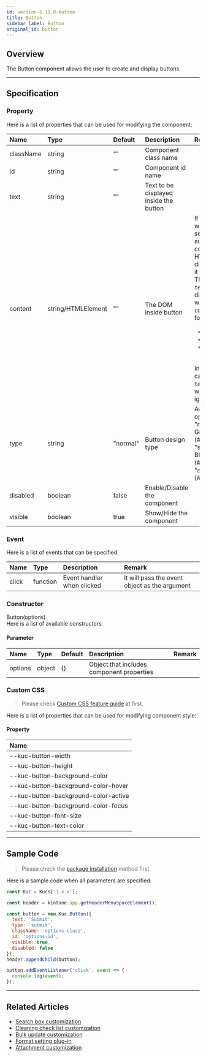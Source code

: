 ```yaml
---
id: version-1.11.0-button
title: Button
sidebar_label: Button
original_id: button
---
```


## Overview

The Button component allows the user to create and display buttons.

<div class="sample-container" id="button">
  <div id="sample-container__components"></div>
</div>
<script src="/js/samples/desktop/button.js"></script>

---

## Specification

### Property

Here is a list of properties that can be used for modifying the component:

| Name | Type | Default | Description | Remark |
| :--- | :--- | :--- | :--- | :--- |
| className | string | ""  | Component class name |  |
| id | string | ""  | Component id name |  |
| text | string | ""  | Text to be displayed inside the button | |
| content | string/HTMLElement | ""  | The DOM inside button | If a string with HTML is set, it will be automatically converted to HTML and displayed as it is<br>The value of `text` will be displayed when the `content` is as follows: <ul><li>undefined</li><li>null</li><li>Empty string</li></ul>In other cases, the `text` property will be ignored |
| type | string | "normal"  | Button design type | Available options:<br>"normal" : Gray (#f7f9fA)<br>"submit" : Blue (#3498db)<br>"alert" : Red (#e74c3c) |
| disabled | boolean | false | Enable/Disable the component | |
| visible | boolean | true | Show/Hide the component | |

### Event

Here is a list of events that can be specified:

| Name | Type | Description | Remark |
| :--- | :--- | :--- | :--- |
| click | function | Event handler when clicked | It will pass the event object as the argument |

### Constructor

Button(options)<br>
Here is a list of available constructors:

#### Parameter

| Name | Type | Default | Description | Remark |
| :--- | :--- | :--- | :--- | :--- |
| options | object | {} | Object that includes component properties | |

### Custom CSS
> Please check [Custom CSS feature guide](../../getting-started/custom-css.md) at first.

Here is a list of properties that can be used for modifying component style:
#### Property
| Name |
| :--- |
| --kuc-button-width |
| --kuc-button-height |
| --kuc-button-background-color |
| --kuc-button-background-color-hover |
| --kuc-button-background-color-active |
| --kuc-button-background-color-focus |
| --kuc-button-font-size |
| --kuc-button-text-color |

---

## Sample Code

> Please check the [package installation](../../getting-started/quick-start.md#installation) method first.

Here is a sample code when all parameters are specified:

```javascript
const Kuc = Kucs['1.x.x'];

const header = kintone.app.getHeaderMenuSpaceElement();

const button = new Kuc.Button({
  text: 'Submit',
  type: 'submit',
  className: 'options-class',
  id: 'options-id',
  visible: true,
  disabled: false
});
header.appendChild(button);

button.addEventListener('click', event => {
  console.log(event);
});
```

---

## Related Articles

- [Search box customization](../../guides/search-box-customization.md)
- [Cleaning check list customization](../../guides/cleaning-check-list-customization.md)
- [Bulk update customization](../../guides/bulk-update-customization.md)
- [Format setting plug-in](../../guides/format-setting-plugin.md)
- [Attachment customization](../../guides/attachment-customization.md)

